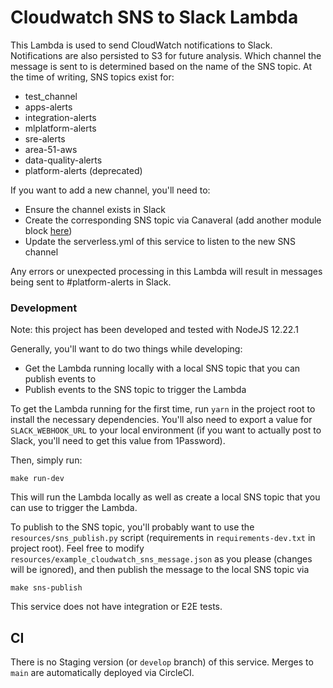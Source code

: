 # Cloudwatch SNS to Slack Lambda

This Lambda is used to send CloudWatch notifications to Slack. Notifications are also persisted to S3 for future analysis. Which channel the message is sent to is determined based on the name of the SNS topic. At the time of writing, SNS topics exist for:
- test_channel
- apps-alerts
- integration-alerts
- mlplatform-alerts
- sre-alerts
- area-51-aws
- data-quality-alerts
- platform-alerts (deprecated)

If you want to add a new channel, you'll need to:
- Ensure the channel exists in Slack
- Create the corresponding SNS topic via Canaveral (add another module block [here](https://github.com/legiti/canaveral/blob/master/slack_sns_topics/main.tf#L6-L9))
- Update the serverless.yml of this service to listen to the new SNS channel

Any errors or unexpected processing in this Lambda will result in messages being sent to #platform-alerts in Slack.

### Development
Note: this project has been developed and tested with NodeJS 12.22.1

Generally, you'll want to do two things while developing:
- Get the Lambda running locally with a local SNS topic that you can publish events to
- Publish events to the SNS topic to trigger the Lambda

To get the Lambda running for the first time, run `yarn` in the project root to install the necessary dependencies. You'll also need to export a value for `SLACK_WEBHOOK_URL` to your local environment (if you want to actually post to Slack, you'll need to get this value from 1Password).

Then, simply run:
```
make run-dev
```

This will run the Lambda locally as well as create a local SNS topic that you can use to trigger the Lambda.

To publish to the SNS topic, you'll probably want to use the `resources/sns_publish.py` script (requirements in `requirements-dev.txt` in project root). Feel free to modify `resources/example_cloudwatch_sns_message.json` as you please (changes will be ignored), and then publish the message to the local SNS topic via
```
make sns-publish
```

This service does not have integration or E2E tests.

## CI
There is no Staging version (or `develop` branch) of this service. Merges to `main` are automatically deployed via CircleCI.
